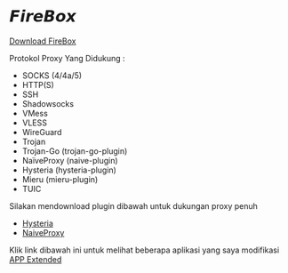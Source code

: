 # 𝙁𝙞𝙧𝙚𝘽𝙤𝙭
[Download FireBox](https://github.com/Perverted-Nobleman/FireBox/releases)

Protokol Proxy Yang Didukung :
- SOCKS (4/4a/5)
- HTTP(S)
- SSH
- Shadowsocks
- VMess
- VLESS
- WireGuard
- Trojan
- Trojan-Go (trojan-go-plugin)
- NaïveProxy (naive-plugin)
- Hysteria (hysteria-plugin)
- Mieru (mieru-plugin)
- TUIC

Silakan mendownload plugin dibawah untuk dukungan proxy penuh
- [Hysteria](https://www.mediafire.com/file/ta2gb2w6zff00ab/Hysteria+v1.3.5-1.apk/file)
- [NaiveProxy](https://www.mediafire.com/file/nm30d4heq70t0wi/Naiveproxy+v133.0.6943.49-1.apk/file)


Klik link dibawah ini untuk melihat beberapa aplikasi yang saya modifikasi
[APP Extended](https://github.com/Perverted-Nobleman/Extended)
